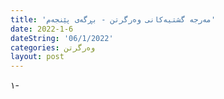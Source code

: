 ```yaml
---
title: 'مەرجە گشتیەکانی وەرگرتن - بڕگەی پێنجەم'
date: 2022-1-6
dateString: '06/1/2022'
categories: وەرگرتن
layout: post
---
```


١-
